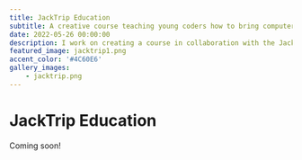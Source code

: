 ```yaml
---
title: JackTrip Education
subtitle: A creative course teaching young coders how to bring computer music to life.
date: 2022-05-26 00:00:00
description: I work on creating a course in collaboration with the JackTrip foundation, teaching young coders how to code their own musical interface.
featured_image: jacktrip1.png
accent_color: '#4C60E6'
gallery_images:
    - jacktrip.png
---
```

# JackTrip Education

Coming soon!
